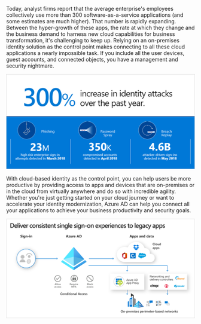 Today, analyst firms report that the average enterprise's employees collectively use more than 300 software-as-a-service applications (and some estimates are much higher). That number is rapidly expanding. Between the hyper-growth of these apps, the rate at which they change and the business demand to harness new cloud capabilities for business transformation, it's challenging to keep up. Relying on an on-premises identity solution as the control point makes connecting to all these cloud applications a nearly impossible task. If you include all the user devices, guest accounts, and connected objects,  you have a management and security nightmare.

![300 percent increase in identity attacks](../media/increase-identity-attacks.png)

With cloud-based identity as the control point, you can help users be more productive by providing access to apps and devices that are on-premises or in the cloud from virtually anywhere and do so with incredible agility. Whether you're just getting started on your cloud journey or want to accelerate your identity modernization, Azure AD can help you connect all your applications to achieve your business productivity and security goals.

![Consistent single-sign-on to legacy apps](../media/consistent-sso-legacy-apps.png)
